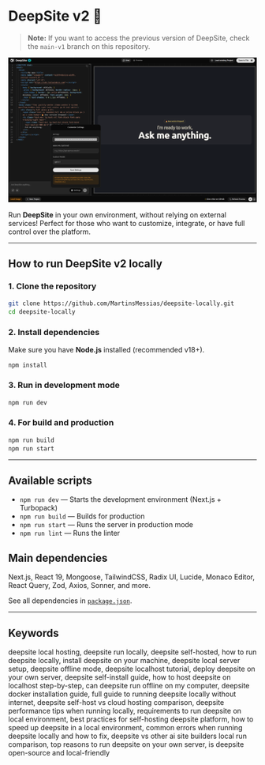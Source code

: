 

# DeepSite v2 🚀

> **Note:** If you want to access the previous version of DeepSite, check the `main-v1` branch on this repository.

![Banner Screenshot](./localconfig.png)

Run **DeepSite** in your own environment, without relying on external services!
Perfect for those who want to customize, integrate, or have full control over the platform.

---

## How to run DeepSite v2 locally

### 1. Clone the repository
```bash
git clone https://github.com/MartinsMessias/deepsite-locally.git
cd deepsite-locally
```

### 2. Install dependencies
Make sure you have **Node.js** installed (recommended v18+).
```bash
npm install
```

### 3. Run in development mode
```bash
npm run dev
```

### 4. For build and production
```bash
npm run build
npm run start
```

---

## Available scripts

- `npm run dev` — Starts the development environment (Next.js + Turbopack)
- `npm run build` — Builds for production
- `npm run start` — Runs the server in production mode
- `npm run lint` — Runs the linter

## Main dependencies

Next.js, React 19, Mongoose, TailwindCSS, Radix UI, Lucide, Monaco Editor, React Query, Zod, Axios, Sonner, and more.

See all dependencies in [`package.json`](./package.json).

---

## Keywords
deepsite local hosting, deepsite run locally, deepsite self-hosted, how to run deepsite locally, install deepsite on your machine, deepsite local server setup, deepsite offline mode, deepsite localhost tutorial, deploy deepsite on your own server, deepsite self-install guide, how to host deepsite on localhost step-by-step, can deepsite run offline on my computer, deepsite docker installation guide, full guide to running deepsite locally without internet, deepsite self-host vs cloud hosting comparison, deepsite performance tips when running locally, requirements to run deepsite on local environment, best practices for self-hosting deepsite platform, how to speed up deepsite in a local environment, common errors when running deepsite locally and how to fix, deepsite vs other ai site builders local run comparison, top reasons to run deepsite on your own server, is deepsite open-source and local-friendly

